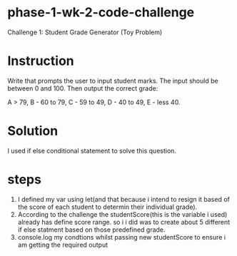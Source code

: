 # phase-1-wk-2-code-challenge
Challenge 1: Student Grade Generator (Toy Problem)
# Instruction 
Write that prompts the user to input student marks. The input should be between 0 and 100. Then output the correct grade: 

A > 79, B - 60 to 79, C -  59 to 49, D - 40 to 49, E - less 40.

# Solution 
I used if else conditional statement to solve this question.
  # steps
 1. I defined my var using let(and that because i intend to resign it based of the score of each student to determin their individual grade).
 2. According to the challenge the studentScore(this is the variable i used) already has define score range. so i i did was to create about 5 different if else statment based on those predefined grade.
 3. console.log my condtions whilst passing new studentScore to ensure i am getting the required output


 
